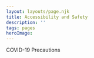```yaml
---
layout: layouts/page.njk
title: Accessibility and Safety
description: ''
tags: pages
heroImage:
---
```



COVID-19 Precautions

<!--
Go Play NW is actively looking to expand and diversify our Board! If you know someone you would like to recommend, please [contact us](/contact-us) and we will connect you with our Board Search Committee.

![Image](/images/go-play-nw-2011-the-team-john-me-tony_5941400621_o.jpg)
_From left to right, Go Play NW Board of Directors John Powell, Vice President; Philip LaRose, Secretary and Treasurer; Tony Dowler, President. (Not Pictured: Brandon Amancio.)_

## Tony Dowler (he/him), President

Text Goes here.

## John Powell (he/him), Vice President

Text Goes here.

## Philip LaRose (he/him), Secretary & Treasurer 

Text Goes here.

## Brandon Amancio (he/him)

Text Goes here.

---

Photo by Philip LaRose, 2011
-->
